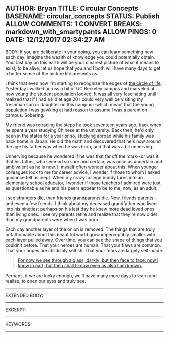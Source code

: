 AUTHOR: Bryan
TITLE: Circular Concepts
BASENAME: circular_concepts
STATUS: Publish
ALLOW COMMENTS: 1
CONVERT BREAKS: markdown_with_smartypants
ALLOW PINGS: 0
DATE: 12/12/2017 02:34:27 AM
-----
BODY:
If you are deliberate in your doing, you can learn something new each day. Imagine the wealth of knowledge you could potentially obtain. Your last day on this earth will be your clearest picture of what it means to exist, to be alive; let us hope that you and I both will have many days to get a better sense of the picture life presents us. 

I think that even now I'm starting to recognize the edges of [the circle of life](https://www.youtube.com/watch?v=bW7PlTaawfQ). Yesterday I walked across a bit of UC Berkeley campus and marveled at how young the student population looked. It was all very fascinating until I realized that if I had a kid at age 20 I could very well be visiting my freshman son or daughter on this campus--which meant that the young population I was gawking at had reason to assume I was a parent on campus. Sobering. 

My friend was retracing the steps he took seventeen years ago, back when he spent a year studying Chinese at the university. Back then, he'd only been in the states for a year or so, studying abroad while his family was back home in Japan. He did the math and discovered that he's now around the age his father was when he was born, and that was a bit unnerving. 

Unnerving because he wondered if he was that far off the mark--or was it that his father, who seemed so sure and certain, was once as uncertain and ambivalent as he is now. I, myself often wonder about this. When younger colleagues look to me for career advice, I wonder if those to whom I asked guidance felt as inept. When my crazy college buddy turns into an elementary school educator, I wonder if those teachers I admired were just as questionable as he and his peers appear to be to me, now, as an adult. 

I see strangers die, then friends grandparents die. Now, friends parents--and even a few friends. I think about my deceased grandfather who lived into his nineties; perhaps on his last day he knew more dead loved ones than living ones. I see my parents retire and realize that they're now older than my grandparents were when I was born. 

Each day another layer of the onion is removed. The things that are truly unfathomable about this beautiful world grow imperceptibly smaller with each layer pulled away. Over time, you can see the shape of things that you couldn't before. That your heroes are human. That your flaws are common. That your hopes are childishly selfish. That your fears are largely self-made. 

> [For now we see through a glass, darkly; but then face to face: now I know in part; but then shall I know even as also I am known.](https://www.biblegateway.com/passage/?search=1+Corinthians+13%3A12&version=KJV)

Perhaps, if we are lucky enough, we'll have many more days to learn and realize, to open our eyes and truly see. 

-----
EXTENDED BODY:

-----
EXCERPT:

-----
KEYWORDS:

-----



